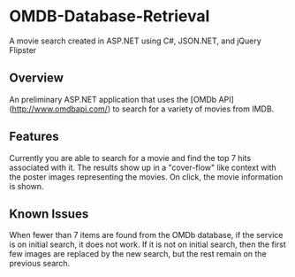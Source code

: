 OMDB-Database-Retrieval
=======================

A movie search created in ASP.NET using C#, JSON.NET, and jQuery Flipster

Overview
--------
An preliminary ASP.NET application that uses the [OMDb API] (http://www.omdbapi.com/) to search for a variety of movies from IMDB.

Features
--------
Currently you are able to search for a movie and find the top 7 hits associated with it. The results show up in a "cover-flow" like
context with the poster images representing the movies. On click, the movie information is shown.

Known Issues
------------
When fewer than 7 items are found from the OMDb database, if the service is on initial search, it does not work. If it is not on initial search, then the first few images are replaced by the new search, but the rest remain on the previous search.


